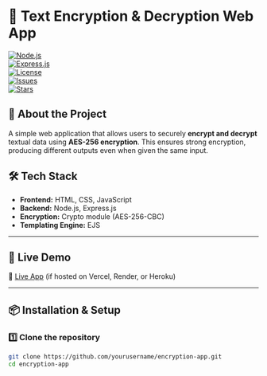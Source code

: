 # 🔐 **Text Encryption & Decryption Web App**  
[![Node.js](https://img.shields.io/badge/Node.js-16+-green.svg)](https://nodejs.org/)  
[![Express.js](https://img.shields.io/badge/Express.js-4.x-blue.svg)](https://expressjs.com/)  
[![License](https://img.shields.io/badge/license-MIT-brightgreen)](LICENSE)  
[![Issues](https://img.shields.io/github/issues/yourusername/encryption-app.svg)](https://github.com/yourusername/encryption-app/issues)  
[![Stars](https://img.shields.io/github/stars/yourusername/encryption-app.svg)](https://github.com/yourusername/encryption-app/stargazers)  

## 📌 **About the Project**  
A simple web application that allows users to securely **encrypt and decrypt** textual data using **AES-256 encryption**. This ensures strong encryption, producing different outputs even when given the same input.

## 🛠 **Tech Stack**  
- **Frontend:** HTML, CSS, JavaScript  
- **Backend:** Node.js, Express.js  
- **Encryption:** Crypto module (AES-256-CBC)  
- **Templating Engine:** EJS  

---

## 🚀 **Live Demo**  
🔗 [Live App](https://your-deployment-link.com) (if hosted on Vercel, Render, or Heroku)  

---

## 📦 **Installation & Setup**  
### **1️⃣ Clone the repository**
```sh
git clone https://github.com/yourusername/encryption-app.git
cd encryption-app
